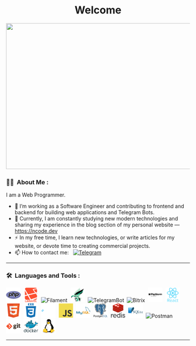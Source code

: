 <h1 align="center">Welcome</h1>

<p align="center"><img src="https://64.media.tumblr.com/5f9b47dbba8f9d0835879bce42867a8c/5954a2883146bb38-80/s540x810/e7fc45c7eb2d67df0c9bd3330d0848b039ec9385.gif" width="600" height="400"  /></p>

### :man_technologist: &nbsp;About Me :

I am a Web Programmer.

- 🔭 I’m working as a Software Engineer and contributing to frontend and backend for building web applications and Telegram Bots.
- 🌱 Currently, I am constantly studying new modern technologies and sharing my experience in the blog section of my personal website — https://ncode.dev
- ⚡ In my free time, I learn new technologies, or write articles for my website, or devote time to creating commercial projects.
- 📫 How to contact me: &nbsp; [![Telegram](https://img.shields.io/badge/-telegram-red?color=white&logo=telegram&logoColor=blue)](https://t.me/vodivn)
---

### 🛠 &nbsp;Languages and Tools :

<p>
<img src="https://github.com/devicons/devicon/blob/master/icons/php/php-original.svg" title="Php" alt="Php" width="40" height="40"/>&nbsp;
<img src="https://github.com/devicons/devicon/blob/master/icons/laravel/laravel-plain-wordmark.svg" title="Laravel" alt="Laravel" width="40" height="40"/>&nbsp;
<img src="https://avatars.githubusercontent.com/u/64450473?v=4" title="Filament" alt="Filament" width="40" height="40"/>&nbsp;
<img src="https://github.com/devicons/devicon/blob/master/icons/phalcon/phalcon-original.svg" title="Phalcon" alt="Phalcon" width="40" height="40"/>&nbsp;
<img src="https://raw.githubusercontent.com/php-telegram-bot/assets/master/logo/512px/logo_plain.png" title="TelegramBot" alt="TelegramBot" width="40" height="40"/>&nbsp;
<img src="https://upload.wikimedia.org/wikipedia/ru/thumb/5/51/1c_bitrix_logo.svg/1024px-1c_bitrix_logo.svg.png" title="Bitrix" alt="Bitrix" width="40" height="40"/>&nbsp;
<img src="https://github.com/devicons/devicon/blob/master/icons/phpstorm/phpstorm-plain-wordmark.svg" title="PhpStorm" alt="PhpStorm" width="40" height="40"/>&nbsp;
<img src="https://github.com/devicons/devicon/blob/master/icons/react/react-original-wordmark.svg" title="React" alt="React" width="40" height="40"/>&nbsp;
<img src="https://github.com/devicons/devicon/blob/master/icons/html5/html5-original.svg" title="HTML5" alt="HTML" width="40" height="40"/>&nbsp;
<img src="https://github.com/devicons/devicon/blob/master/icons/css3/css3-plain-wordmark.svg"  title="CSS3" alt="CSS" width="40" height="40"/>&nbsp;
<img src="https://github.com/devicons/devicon/blob/master/icons/tailwindcss/tailwindcss-original-wordmark.svg"  title="Tailwindcss" alt="Tailwindcss" width="40" height="40"/>&nbsp;
<img src="https://github.com/devicons/devicon/blob/master/icons/javascript/javascript-original.svg" title="JavaScript" alt="JavaScript" width="40" height="40"/>&nbsp;
<img src="https://github.com/devicons/devicon/blob/master/icons/mysql/mysql-original-wordmark.svg" title="MySQL"  alt="MySQL" width="40" height="40"/>&nbsp;
<img src="https://github.com/devicons/devicon/blob/master/icons/postgresql/postgresql-original-wordmark.svg" title="Postgresql"  alt="Postgresql" width="40" height="40"/>&nbsp;
<img src="https://github.com/devicons/devicon/blob/master/icons/redis/redis-original-wordmark.svg" title="Redis"  alt="Redis" width="40" height="40"/>&nbsp;
<img src="https://github.com/devicons/devicon/blob/master/icons/sqlite/sqlite-original-wordmark.svg" title="sqlite"  alt="sqlite" width="40" height="40"/>&nbsp;
<img src="https://www.vectorlogo.zone/logos/getpostman/getpostman-icon.svg" title="Postman"  alt="Postman" width="40" height="40"/>&nbsp;
<img src="https://github.com/devicons/devicon/blob/master/icons/git/git-original-wordmark.svg" title="Git" alt="Git" width="40" height="40"/>&nbsp;
<img src="https://github.com/devicons/devicon/blob/master/icons/docker/docker-original-wordmark.svg" title="Docker" alt="Docker" width="40" height="40"/>&nbsp;
<img src="https://github.com/devicons/devicon/blob/master/icons/linux/linux-original.svg" title="Linux" alt="Linux" width="40" height="40"/>&nbsp;
</p>

---
